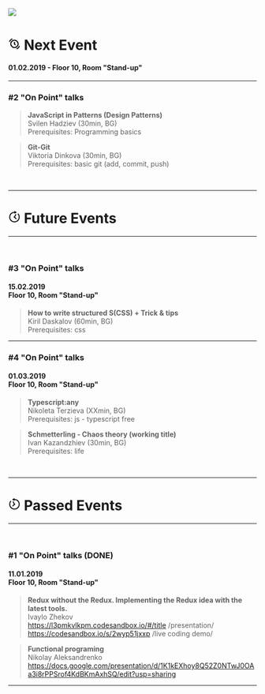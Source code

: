 <img src="https://raw.githubusercontent.com/aleksandrenko/onPoint/master/assets/header_815x315.jpg">

<br />

# <img width="25" src="https://github.com/FED-EPAM/onPoint/blob/master/assets/next.png?raw=true"> Next Event

#### 01.02.2019 - Floor 10, Room "Stand-up"

---

### #2 "On Point" talks

> <b>JavaScript in Patterns (Design Patterns)</b><br /> Svilen Hadziev (30min, BG)<br />
Prerequisites: Programming basics

> <b>Git-Git</b><br /> Viktoria Dinkova (30min, BG)<br />
Prerequisites: basic git (add, commit, push)

<br />

---
# <img width="25" src="https://github.com/FED-EPAM/onPoint/blob/master/assets/future.png?raw=true"> Future Events
---

<br />

### #3 "On Point" talks
#### 15.02.2019<br /> Floor 10, Room "Stand-up"

> <b>How to write structured S(CSS) + Trick & tips </b><br /> Kiril Daskalov (60min, BG)<br />
Prerequisites: css 

---

### #4 "On Point" talks
#### 01.03.2019<br /> Floor 10, Room "Stand-up"

> <b>Typescript:any</b><br /> Nikoleta Terzieva (XXmin, BG)<br />
Prerequisites: js - typescript free

> <b>Schmetterling - Chaos theory (working title)</b><br /> Ivan Kazandzhiev (30min, BG)<br />
Prerequisites: life

<br />

---
# <img width="25" src="https://github.com/FED-EPAM/onPoint/blob/master/assets/past.png?raw=true"> Passed Events
---
<br />

### #1 "On Point" talks (DONE)
#### 11.01.2019<br /> Floor 10, Room "Stand-up"

> <b>Redux without the Redux. Implementing the Redux idea with the latest tools.</b><br /> Ivaylo Zhekov<br />
https://l3pmkvlkpm.codesandbox.io/#/title /presentation/<br />
https://codesandbox.io/s/2wyp51jxxp       /live coding demo/

> <b>Functional programing</b><br /> Nikolay Aleksandrenko<br />
https://docs.google.com/presentation/d/1K1kEXhoy8Q52Z0NTwJ0OAa3i8rPPSrof4KdBKmAxhSQ/edit?usp=sharing

---
